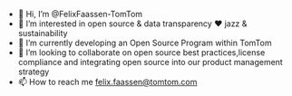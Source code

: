 - 👋 Hi, I’m @FelixFaassen-TomTom
- 👀 I’m interested in open source  & data transparency ❤️ jazz & sustainability 
- 🌱 I’m currently developing an Open Source Program within TomTom
- 💞️ I’m looking to collaborate on open source best practices,license compliance and integrating open source into our product management strategy
- 📫 How to reach me felix.faassen@tomtom.com

<!---
FelixFaassen-TomTom/FelixFaassen-TomTom is a ✨ special ✨ repository because its `README.md` (this file) appears on your GitHub profile.
You can click the Preview link to take a look at your changes.

# Biography

Felix has created open data and standards as part of a 20+ year career founding and developing non-profit and commercial products and organizations. He now leads the development of TomTom's Open Source Program Office (OSPO).

Felix has worked for TomTom before (2006 - 2010) where he worked on the early version of TomTom's online service platform for connected navigation devices and real-time traffic services.

In 2010 he co-founded [QuestionMark](https://www.thequestionmark.org/en), an open, independent data platform which goal is to create a movement to accelerate the use and adaptation of sustainable production methods in food production.

Beginning of 2013 Felix co-founded [Simacan](https://www.simacan.com) which develops a real-time supply chain collaboration and visibility platform. As CTO he focussed on strategy and engineering culture and founded the [OpenTripModel](https://www.opentripmodel.org), an open standard for exchanging logistic data on the web.

Before returning to TomTom he worked at the [Foundation for Public Code](https://publiccode.net) advising governments on how to collaboratively develop, use, maintain and fund open source software.

Felix loves jazz and classical music. He plays piano and loves (analog) synthesizers and composes his own music. When not making music he is enjoying time with his family and enjoying nature in all its beauty and wonder.

[GitHub](https://github.com/felixfaassen) | [Twitter](https://twitter.com/felixfaassen) | [LinkedIn](https://www.linkedin.com/in/felixfaassen/)





